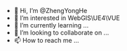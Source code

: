 - 👋 Hi, I’m @ZhengYongHe
- 👀 I’m interested in WebGIS\UE4\VUE
- 🌱 I’m currently learning ...
- 💞️ I’m looking to collaborate on ...
- 📫 How to reach me ...

<!---
ZhengYongHe/ZhengYongHe is a ✨ special ✨ repository because its `README.md` (this file) appears on your GitHub profile.
You can click the Preview link to take a look at your changes.
--->
